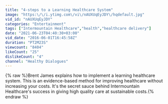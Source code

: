```yaml
---
title: "4-steps to a Learning Healthcare System"
image: "https:\/\/i.ytimg.com\/vi\/nAUXUqEyJDY\/hqdefault.jpg"
vid_id: "nAUXUqEyJDY"
categories: "Entertainment"
tags: ["Intermountain Healthcare","health","healthcare delivery"]
date: "2021-06-23T04:40:30+03:00"
vid_date: "2016-06-01T16:45:58Z"
duration: "PT2M23S"
viewcount: "8404"
likeCount: "25"
dislikeCount: "4"
channel: "Healthy Dialogues"
---
```

{% raw %}Brent James explains how to implement a learning healthcare system. This is an evidence-based method for improving healthcare without increasing your costs. It's the secret sauce behind Intermountain Healthcare's success in giving high quality care at sustainable costs.{% endraw %}
